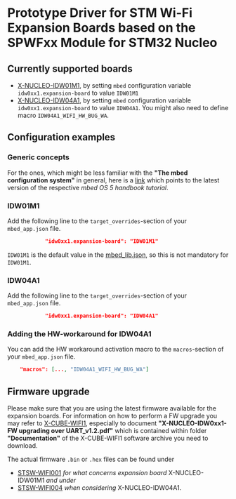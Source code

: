 # Prototype Driver for STM Wi-Fi Expansion Boards based on the SPWFxx Module for STM32 Nucleo #

## Currently supported boards
 * [X-NUCLEO-IDW01M1](http://www.st.com/content/st_com/en/products/ecosystems/stm32-open-development-environment/stm32-nucleo-expansion-boards/stm32-ode-connect-hw/x-nucleo-idw01m1.html), by setting `mbed` configuration variable `idw0xx1.expansion-board` to value `IDW01M1`
 * [X-NUCLEO-IDW04A1](http://www.st.com/content/st_com/en/products/ecosystems/stm32-open-development-environment/stm32-nucleo-expansion-boards/stm32-ode-connect-hw/x-nucleo-idw04a1.html), by setting `mbed` configuration variable `idw0xx1.expansion-board` to value `IDW04A1`. You might also need to define macro `IDW04A1_WIFI_HW_BUG_WA`.

## Configuration examples

### Generic concepts

For the ones, which might be less familiar with the **"The mbed configuration system"** in general, here is a [link](https://docs.mbed.com/docs/mbed-os-handbook/en/latest/advanced/config_system/) which points to the latest version of the respective _mbed OS 5 handbook tutorial_.

### IDW01M1

Add the following line to the `target_overrides`-section of your `mbed_app.json` file.

``` json
            "idw0xx1.expansion-board": "IDW01M1"
```

`IDW01M1` is the default value in the [mbed_lib.json](https://github.com/ARMmbed/wifi-x-nucleo-idw01m1/blob/master/mbed_lib.json), so this is not mandatory for `IDW01M1`.


### IDW04A1

Add the following line to the `target_overrides`-section of your `mbed_app.json` file.

``` json
            "idw0xx1.expansion-board": "IDW04A1"
```

### Adding the HW-workaround for IDW04A1

You can add the HW workaround activation macro to the `macros`-section of your `mbed_app.json` file.

``` json
    "macros": [..., "IDW04A1_WIFI_HW_BUG_WA"]
```

## Firmware upgrade

Please make sure that you are using the latest firmware available for the expansion boards. For information on how to perform a FW upgrade you may refer to [X-CUBE-WIFI1](http://www.st.com/content/st_com/en/products/embedded-software/mcus-embedded-software/stm32-embedded-software/stm32cube-embedded-software-expansion/x-cube-wifi1.html), especially to document **"X-NUCLEO-IDW0xx1- FW upgrading over UART_v1.2.pdf"** which is contained within folder **"Documentation"** of the X-CUBE-WIFI1 software archive you need to download. 

The actual firmware `.bin` or `.hex` files can be found under 
- [STSW-WIFI001](https://my.st.com/content/my_st_com/en/products/embedded-software/wireless-connectivity-software/stsw-wifi001.html) _for what concerns expansion board_ X-NUCLEO-IDW01M1 _and under_
- [STSW-WIFI004](https://my.st.com/content/my_st_com/en/products/embedded-software/wireless-connectivity-software/stsw-wifi004.html) _when considering_ X-NUCLEO-IDW04A1.
